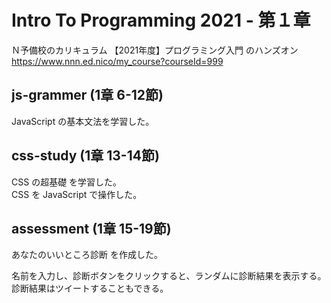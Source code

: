 # Intro To Programming 2021 - 第１章

Ｎ予備校のカリキュラム 【2021年度】プログラミング入門 のハンズオン  
https://www.nnn.ed.nico/my_course?courseId=999  


## js-grammer (1章 6-12節)

JavaScript の基本文法を学習した。  


## css-study (1章 13-14節)

CSS の超基礎 を学習した。  
CSS を JavaScript で操作した。  


## assessment (1章 15-19節)

あなたのいいところ診断 を作成した。  

名前を入力し、診断ボタンをクリックすると、ランダムに診断結果を表示する。  
診断結果はツイートすることもできる。  

